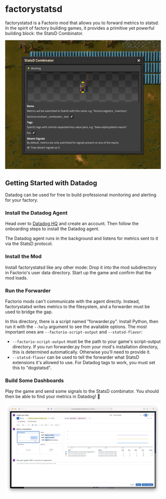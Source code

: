 # factorystatsd

factorystatsd is a Factorio mod that allows you to forward metrics to statsd. In the spirit of factory building games, it provides a primitive yet powerful building block: the StatsD Combinator.

![StatsD Combinator](screenshots/statsd-combinator.jpg)

## Getting Started with Datadog

Datadog can be used for free to build professional monitoring and alerting for your factory.

### Install the Datadog Agent

Head over to [Datadog HQ](https://app.datadoghq.com) and create an account. Then follow the onboarding steps to install the Datadog agent.

The Datadog agent runs in the background and listens for metrics sent to it via the StatsD protocol.

### Install the Mod

Install factorystatsd like any other mode: Drop it into the mod subdirectory in Factorio's user data directory. Start up the game and confirm that the mod loads.

### Run the Forwarder

Factorio mods can't communicate with the agent directly. Instead, factorystatsd writes metrics to the filesystem, and a forwarder must be used to bridge the gap.

In this directory, there is a script named "forwarder.py". Install Python, then run it with the `--help` argument to see the available options. The most important ones are `--factorio-script-output` and `--statsd-flavor`:

* `--factorio-script-output` must be the path to your game's script-output directory. If you run forwarder.py from your mod's installation directory, this is determined automatically. Otherwise you'll need to provide it.
* `--statsd-flavor` can be used to tell the forwarder what StatsD extensions it's allowed to use. For Datadog tags to work, you must set this to "dogstatsd".

### Build Some Dashboards

Play the game and send some signals to the StatsD combinator. You should then be able to find your metrics in Datadog! :tada:

![Datadog](screenshots/datadog.jpg)
